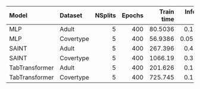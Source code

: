 | Model          | Dataset   |   NSplits |   Epochs |   Train time |   Inference time |   Log Loss - mean |   Log Loss - std |   AUC - mean |   AUC - std |   Accuracy - mean |   Accuracy - std |   F1 score - mean |   F1 score - std |
|:---------------|:----------|----------:|---------:|-------------:|-----------------:|------------------:|-----------------:|-------------:|------------:|------------------:|-----------------:|------------------:|-----------------:|
| MLP            | Adult     |         5 |      400 |      80.5036 |        0.107656  |          0.321717 |       0.00700358 |     0.903823 |  0.00415068 |          0.848899 |       0.0049227  |          0.848899 |       0.0049227  |
| MLP            | Covertype |         5 |      400 |      56.9386 |        0.0594479 |          2.68999  |       0.287394   |     0.930671 |  0.0108643  |          0.7706   |       0.0145719  |          0.767404 |       0.01484    |
| SAINT          | Adult     |         5 |      400 |     267.396  |        0.421291  |          0.301243 |       0.00703543 |     0.91653  |  0.00384369 |          0.859311 |       0.0053145  |          0.859311 |       0.0053145  |
| SAINT          | Covertype |         5 |      400 |    1066.19   |        0.332071  |          0.43904  |       0.020127   |     0.978236 |  0.00163986 |          0.8376   |       0.00755248 |          0.835362 |       0.00761647 |
| TabTransformer | Adult     |         5 |      400 |     201.626  |        0.142297  |          0.343212 |       0.00651315 |     0.891193 |  0.00441856 |          0.839686 |       0.00563701 |          0.839686 |       0.00563701 |
| TabTransformer | Covertype |         5 |      400 |     725.745  |        0.117226  |          1.2479   |       0.113656   |     0.910025 |  0.00691779 |          0.6275   |       0.0175014  |          0.607487 |       0.0271754  |